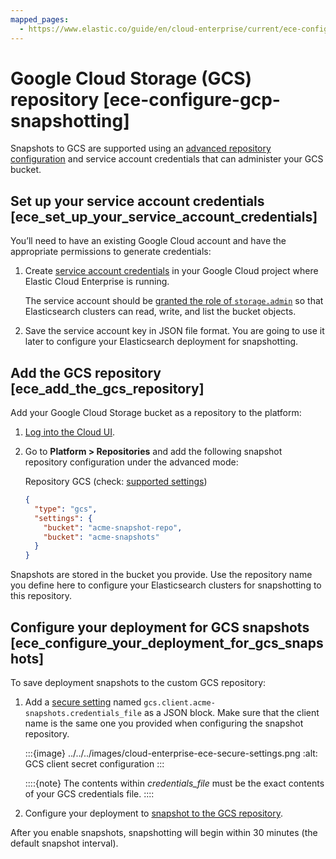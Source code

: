 ```yaml
---
mapped_pages:
  - https://www.elastic.co/guide/en/cloud-enterprise/current/ece-configure-gcp-snapshotting.html
---
```


# Google Cloud Storage (GCS) repository [ece-configure-gcp-snapshotting]

Snapshots to GCS are supported using an [advanced repository configuration](cloud-enterprise.md#ece-manage-repositories-add) and service account credentials that can administer your GCS bucket.


## Set up your service account credentials [ece_set_up_your_service_account_credentials]

You’ll need to have an existing Google Cloud account and have the appropriate permissions to generate credentials:

1. Create [service account credentials](https://cloud.google.com/iam/docs/creating-managing-service-account-keys) in your Google Cloud project where Elastic Cloud Enterprise is running.

    The service account should be [granted the role of `storage.admin`](https://cloud.google.com/iam/docs/granting-roles-to-service-accounts) so that Elasticsearch clusters can read, write, and list the bucket objects.

2. Save the service account key in JSON file format. You are going to use it later to configure your Elasticsearch deployment for snapshotting.


## Add the GCS repository [ece_add_the_gcs_repository]

Add your Google Cloud Storage bucket as a repository to the platform:

1. [Log into the Cloud UI](../../deploy/cloud-enterprise/log-into-cloud-ui.md).
2. Go to **Platform > Repositories** and add the following snapshot repository configuration under the advanced mode:

    Repository GCS (check: [supported settings](https://www.elastic.co/guide/en/elasticsearch/reference/current/repository-gcs.html#repository-gcs-repository))

    ```json
    {
      "type": "gcs",
      "settings": {
        "bucket": "acme-snapshot-repo",
        "bucket": "acme-snapshots"
      }
    }
    ```


Snapshots are stored in the bucket you provide. Use the repository name you define here to configure your Elasticsearch clusters for snapshotting to this repository.


## Configure your deployment for GCS snapshots [ece_configure_your_deployment_for_gcs_snapshots]

To save deployment snapshots to the custom GCS repository:

1. Add a [secure setting](../../security/secure-settings.md) named `gcs.client.acme-snapshots.credentials_file` as a JSON block. Make sure that the client name is the same one you provided when configuring the snapshot repository.

    :::{image} ../../../images/cloud-enterprise-ece-secure-settings.png
    :alt: GCS client secret configuration
    :::

    ::::{note}
    The contents within *credentials_file* must be the exact contents of your GCS credentials file.
    ::::

2. Configure your deployment to [snapshot to the GCS repository](cloud-enterprise.md).

After you enable snapshots, snapshotting will begin within 30 minutes (the default snapshot interval).


